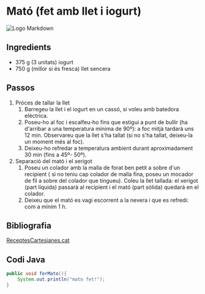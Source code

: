 # Mató (fet amb llet i iogurt)

![Logo Markdown](https://www.receptescartesianes.cat/system/photos/353/medium/IMG_20160308_210120_2.jpg?1459370253)

## Ingredients
- 375 g (3 unitats) iogurt
- 750 g (millor si és fresca) llet sencera

## Passos
1. Próces de tallar la llet
   1. Barregeu la llet i el iogurt en un cassó, si voleu amb batedora elèctrica.
   2. Poseu-ho al foc i escalfeu-ho fins que estigui a punt de bullir (ha d'arribar a una temperatura mínima de 90º): a foc mitjà tardarà uns 12 min. Observareu que la llet s'ha tallat (si no s'ha tallat, deixeu-la un moment més al foc).
   3. Deixeu-ho refredar a temperatura ambient durant aproximadament 30 min (fins a 45º- 50º).
2. Separació del mató i el xerigot
   1. Poseu un colador amb la malla de forat ben petit a sobre d'un recipient ( si no teniu cap colador de malla fina, poseu un mocador de fil a sobre del colador que tingueu). Coleu la llet tallada: el xerigot (part líquida) passarà al recipient i el mató (part sòlida) quedarà en el colador.
   2. Deixeu que el mató es vagi escorrent a la nevera i que es refredi: com a mínim 1 h.

## Bibliografia
[ReceptesCartesianes.cat](https://www.receptescartesianes.cat/recipes/353)

## Codi Java
```java
public void ferMato(){
    System.out.println("mato fet!");
}
```

